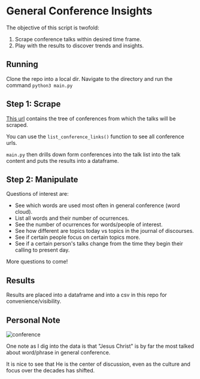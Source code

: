 # General Conference Insights
The objective of this script is twofold:
1. Scrape conference talks within desired time frame.
2. Play with the results to discover trends and insights.

## Running
Clone the repo into a local dir. Navigate to the directory and run the command `python3 main.py`

## Step 1: Scrape
[This url](https://www.churchofjesuschrist.org/study/general-conference?lang=eng) contains the tree of conferences from which the talks will be scraped. 

You can use the `list_conference_links()` function to see all conference urls.

`main.py` then drills down form conferences into the talk list into the talk content and puts the results into a dataframe.

## Step 2: Manipulate
Questions of interest are:
- See which words are used most often in general conference (word cloud).
- List all words and their number of ocurrences.
- See the number of ocurrences for words/people of interest.
- See how different are topics today vs topics in the journal of discourses.
- See if certain people focus on certain topics more.
- See if a certain person's talks change from the time they begin their calling to present day.

More questions to come!

## Results
Results are placed into a dataframe and into a csv in this repo for convenience/visibility.

## Personal Note
![conference](https://github.com/crunchmasterdeluxe/general_conference/assets/83776204/fae6e194-0d7e-4441-b89b-448b40b07e6e)

One note as I dig into the data is that "Jesus Christ" is by far the most talked about word/phrase in general conference.

It is nice to see that He is the center of discussion, even as the culture and focus over the decades has shifted.
